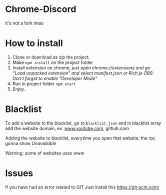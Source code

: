 # Chrome-Discord
it's not a fork lmao

 # How to install

 1. Clone or download as zip the project.
 2. Make `npm install` on the project folder
 3. Install extension on chrome, *just open chrome://extensions and go "Load unpacked extension" and select manifest.json or Rich.js*
 *OBS: Don't forget to enable "Developer Mode"*
 4. Run in project folder `npm start` 
 5. Enjoy.

# Blacklist

To add a website to the blacklist, go to `blacklist.json` and in blacklist array add the website domain, ex: www.youtube.com, github.com

Adding the website to blacklist, everytime you open that website, the rpc gonna show *Unavailable*

Warning: some of websites uses www

# Issues

If you have had an error related to GIT
Just install this https://git-scm.com/
